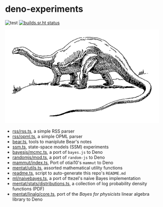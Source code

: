 # deno-experiments

![test](https://github.com/ruivieira/deno-experiments/workflows/test/badge.svg) [![builds.sr.ht status](https://builds.sr.ht/~ruivieira/deno-experiments/.build.yml.svg)](https://builds.sr.ht/~ruivieira/deno-experiments/.build.yml?)

![Brontosaurus!](docs/brontosaurus.png)

* [rss/rss.ts](rss/rss.ts), a simple RSS parser
* [rss/opml.ts](rss/opml.ts), a simple OPML parser
* [bear.ts](bear.ts), tools to maniplute Bear's notes
* [ssm.ts](ssm.ts), state-space models (SSM) experiments
* [bayesjs/mcmc.ts](bayesjs/mcmc.ts), a port of `bayes.js` to Deno
* [randomjs/mod.ts](randomjs/mod.ts), a port of `random-js` to Deno
* [mammut/index.ts](mammut/index.ts), Port of otiai10's `mammut` to Deno
* [mentat/utils.ts](mentat/utils.ts), assorted mathematical utility functions
* [readme.ts](readme.ts), script to auto-generate this repo's `README.md`
* [ml/naivebayes.ts](ml/naivebayes.ts), a port of ttezel's naive Bayes implementation
* [mentat/stats/distributions.ts](mentat/stats/distributions.ts), a collection of log probability density functions (PDF)
* [mentat/linalg/core.ts](mentat/linalg/core.ts), port of the _Bayes for physicists_ linear algebra library to Deno
